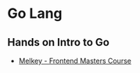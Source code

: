 # Go Lang

##  Hands on Intro to Go
- [Melkey - Frontend Masters Course](https://frontendmasters.com/courses/complete-go/)
